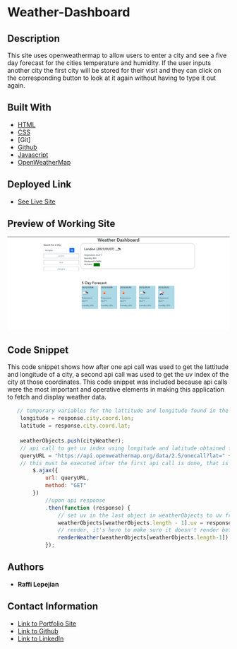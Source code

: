 # Weather-Dashboard

## Description
This site uses openweathermap to allow users to enter a city and see a five day forecast for the cities temperature and humidity. If the user inputs another city the first city will be stored for their visit and they can click on the corresponding button to look at it again without having to type it out again.

## Built With

* [HTML](https://developer.mozilla.org/en-US/docs/Web/HTML)
* [CSS](https://developer.mozilla.org/en-US/docs/Web/CSS)
* [Git]
* [Github](https://github.com/)
* [Javascript](https://www.javascript.com/)
* [OpenWeatherMap](https://openweathermap.org/)

## Deployed Link

* [See Live Site](https://rslepejian.github.io/Weather-Dashboard/)

## Preview of Working Site

![Image](/assets/preview.png)


## Code Snippet
This code snippet shows how after one api call was used to get the lattitude and longitude of a city, a second api call was used to get the uv index of the city at those coordinates. This code snippet was included because api calls were the most important and operative elements in making this application to fetch and display weather data.

```javascript
   // temporary variables for the lattitude and longitude found in the first api call to be used in the second
    longitude = response.city.coord.lon;
    latitude = response.city.coord.lat;

    weatherObjects.push(cityWeather);
    // api call to get uv index using longitude and latitude obtained from previous api call
    queryURL = "https://api.openweathermap.org/data/2.5/onecall?lat=" + latitude + "&lon=" + longitude + "&exclude=minutely,hourly,daily,alerts&appid=" + key;
    // this must be executed after the first api call is done, that is why it is in this "then"
        $.ajax({
            url: queryURL,
            method: "GET"
        })
            //upon api response
            .then(function (response) {
                // set uv in the last object in weatherObjects to uv from api call
                weatherObjects[weatherObjects.length - 1].uv = response.current.uvi;
                // render, it's here to make sure it doesn't render before we have got the uv value
                renderWeather(weatherObjects[weatherObjects.length-1]);
            });
```

## Authors

* **Raffi Lepejian** 

## Contact Information

- [Link to Portfolio Site](#)
- [Link to Github](https://github.com/rslepejian)
- [Link to LinkedIn](https://linkedin.com/in/raffi-lepejian-071876153)